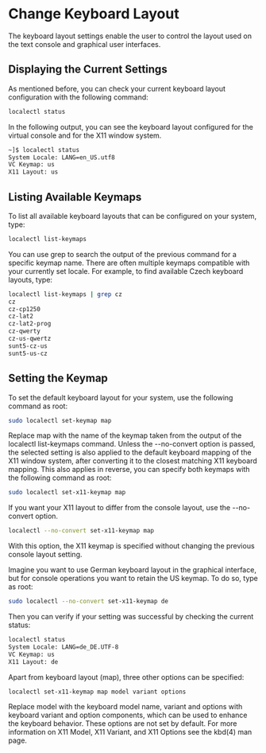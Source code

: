 # Change Keyboard Layout

The keyboard layout settings enable the user to control the layout used on the text console and graphical user interfaces.

## Displaying the Current Settings

As mentioned before, you can check your current keyboard layout configuration with the following command:

```bash
localectl status
```

In the following output, you can see the keyboard layout configured for the virtual console and for the X11 window system.

```bash
~]$ localectl status
System Locale: LANG=en_US.utf8
VC Keymap: us
X11 Layout: us
```

## Listing Available Keymaps

To list all available keyboard layouts that can be configured on your system, type:

```bash
localectl list-keymaps
```

You can use grep to search the output of the previous command for a specific keymap name. There are often multiple keymaps compatible with your currently set locale. For example, to find available Czech keyboard layouts, type:

```bash
localectl list-keymaps | grep cz
cz
cz-cp1250
cz-lat2
cz-lat2-prog
cz-qwerty
cz-us-qwertz
sunt5-cz-us
sunt5-us-cz
```

## Setting the Keymap


To set the default keyboard layout for your system, use the following command as root:

```bash
sudo localectl set-keymap map
```

Replace map with the name of the keymap taken from the output of the localectl list-keymaps command. Unless the --no-convert option is passed, the selected setting is also applied to the default keyboard mapping of the X11 window system, after converting it to the closest matching X11 keyboard mapping. This also applies in reverse, you can specify both keymaps with the following command as root:

```bash
sudo localectl set-x11-keymap map
```

If you want your X11 layout to differ from the console layout, use the --no-convert option.

```bash
localectl --no-convert set-x11-keymap map
```

With this option, the X11 keymap is specified without changing the previous console layout setting.

Imagine you want to use German keyboard layout in the graphical interface, but for console operations you want to retain the US keymap. To do so, type as root:

```bash
sudo localectl --no-convert set-x11-keymap de
```

Then you can verify if your setting was successful by checking the current status:

```bash
localectl status
System Locale: LANG=de_DE.UTF-8
VC Keymap: us
X11 Layout: de
```

Apart from keyboard layout (map), three other options can be specified:

```bash
localectl set-x11-keymap map model variant options
```

Replace model with the keyboard model name, variant and options with keyboard variant and option components, which can be used to enhance the keyboard behavior. These options are not set by default. For more information on X11 Model, X11 Variant, and X11 Options see the kbd(4) man page.